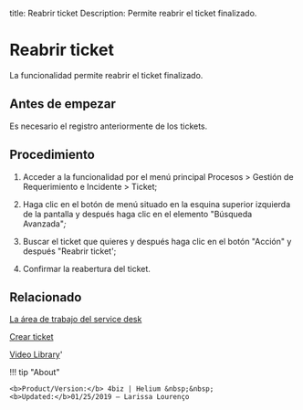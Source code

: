 title:  Reabrir ticket 
Description: Permite reabrir el ticket finalizado.
# Reabrir ticket

La funcionalidad permite reabrir el ticket finalizado.

Antes de empezar
----------------

Es necesario el registro anteriormente de los tickets.

Procedimiento
-------------

1.  Acceder a la funcionalidad por el menú principal Procesos \> Gestión de
    Requerimiento e Incidente \> Ticket;

2.  Haga clic en el botón de menú situado en la esquina superior izquierda de la
    pantalla y después haga clic en el elemento "Búsqueda Avanzada"*;*

3.  Buscar el ticket que quieres y después haga clic en el botón "Acción" y
    después "Reabrir ticket';

4.  Confirmar la reabertura del ticket.

Relacionado
-----------

[La área de trabajo del service desk](/es-es/4biz-helium/processes/tickets/use/desktop-of-service-desk.html)

[Crear ticket](/es-es/4biz-helium/processes/tickets/use/create-ticket.html)

<i class='fa fa-youtube-play  fa-2x' style='color:#97ce17;vertical-align: middle;'> </i> [Video Library](https://www.youtube.com/playlist?list=PLB5qK2uzf2ROfIFL9F-3s-gomHNzudBEy)'

!!! tip "About"

    <b>Product/Version:</b> 4biz | Helium &nbsp;&nbsp;
    <b>Updated:</b>01/25/2019 – Larissa Lourenço
